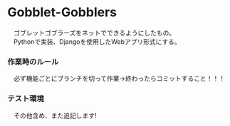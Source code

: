 # Gobblet-Gobblers
　ゴブレットゴブラーズをネットでできるようにしたもの。<br>
　Pythonで実装、Djangoを使用したWebアプリ形式にする。<br>
### 作業時のルール
　必ず機能ごとにブランチを切って作業→終わったらコミットすること！！！
### テスト環境
　その他含め、また追記します!
